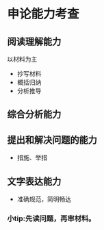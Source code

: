 # 申论能力考查

## 阅读理解能力
以材料为主
* 抄写材料
* 概括归纳
* 分析推导
## 综合分析能力

## 提出和解决问题的能力
* 措施、举措

## 文字表达能力
* 准确规范，简明畅达

### 小tip:先读问题，再审材料。